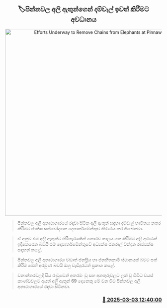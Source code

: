 <p align='center'><b><h2 align='center' title='Efforts Underway to Remove Chains from Elephants at Pinnawala'>🏷පින්නවල අලි ඇතුන්ගෙන් දම්වැල් ඉවත් කිරීමට අවධානය</h2></b></p>
<p align='center'><img src='https://helakuru.sgp1.cdn.digitaloceanspaces.com/esana/images/lib/pinnawala-elephant-orphanage.jpg' width='600' alt='Efforts Underway to Remove Chains from Elephants at Pinnawala'></p>

> පින්නවල අලි අනාථාගාරයේ රඳවා සිටින අලි ඇතුන් සඳහා දම්වැල් භාවිතය නතර කිරීමට ජාතික සත්වෝද්‍යාන දෙපාර්තමේන්තුව තීරණය කර තිබෙනවා.

> ඒ අනුව එම අලි ඇතුන්ට හිරිහැරයකින් තොරව කාලය ගත කිරීමට අලි අරණක් ඉදිකෙරෙන බවයි එම දෙපාර්තමේන්තුවේ අධ්‍යක්ෂ ජනරාල් චන්දන රාජපක්ෂ සඳහන් කළේ.

> පින්නවල අලි අනාථාගාරය වඩාත් ජනප්‍රිය හා ජනහිතකාමී ස්ථානයක් බවට පත් කිරීම මෙහි අරමුණ බවයි ඔහු වැඩිදුරටත් ප්‍රකාශ කළේ.

> වනාන්තරවලදී සිය රංචුවෙන් අතරමං වූ සහ අනතුරුවලට ලක් වූ විවිධ වයස් කාණ්ඩවලට අයත් අලි ඇතුන් 69 දෙනෙකු මේ වන විට පින්නවල අලි අනාථාගාරයේ රඳවා සිටිනවා.



<h3 align='right'><a href='https://www.helakuru.lk/esana/p/107965/'>📅 2025-03-03 12:40:00</a></h3>
